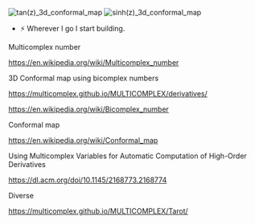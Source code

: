 ![tan(z)_3d_conformal_map](https://user-images.githubusercontent.com/75379917/110993875-2f6e3d00-8378-11eb-8004-a391b85a3545.png)
![sinh(z)_3d_conformal_map](https://user-images.githubusercontent.com/75379917/110993538-b66ee580-8377-11eb-8d77-c9751b14faea.png)

- ⚡ Wherever I go I start building.

Multicomplex number

https://en.wikipedia.org/wiki/Multicomplex_number

3D Conformal map using bicomplex numbers

https://multicomplex.github.io/MULTICOMPLEX/derivatives/

https://en.wikipedia.org/wiki/Bicomplex_number

Conformal map

https://en.wikipedia.org/wiki/Conformal_map

Using Multicomplex Variables for Automatic Computation of High-Order Derivatives

https://dl.acm.org/doi/10.1145/2168773.2168774

Diverse

https://multicomplex.github.io/MULTICOMPLEX/Tarot/
